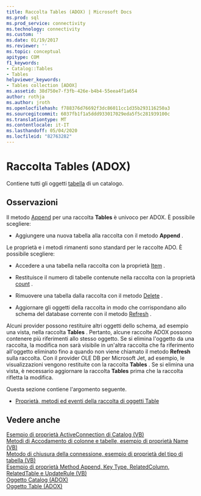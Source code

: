 ```yaml
---
title: Raccolta Tables (ADOX) | Microsoft Docs
ms.prod: sql
ms.prod_service: connectivity
ms.technology: connectivity
ms.custom: ''
ms.date: 01/19/2017
ms.reviewer: ''
ms.topic: conceptual
apitype: COM
f1_keywords:
- Catalog::Tables
- Tables
helpviewer_keywords:
- Tables collection [ADOX]
ms.assetid: 38d750e7-f3fb-426e-b4b4-55eea4f1a654
author: rothja
ms.author: jroth
ms.openlocfilehash: f788376d76692f3dc86011cc1d35b293116250a3
ms.sourcegitcommit: 6037fb1f1a5ddd933017029eda5f5c281939100c
ms.translationtype: MT
ms.contentlocale: it-IT
ms.lasthandoff: 05/04/2020
ms.locfileid: "82763282"
---
```

# <a name="tables-collection-adox"></a>Raccolta Tables (ADOX)
Contiene tutti gli oggetti [tabella](../../../ado/reference/adox-api/table-object-adox.md) di un catalogo.  
  
## <a name="remarks"></a>Osservazioni  
 Il metodo [Append](../../../ado/reference/adox-api/append-method-adox-tables.md) per una raccolta **Tables** è univoco per ADOX. È possibile scegliere:  
  
-   Aggiungere una nuova tabella alla raccolta con il metodo **Append** .  
  
 Le proprietà e i metodi rimanenti sono standard per le raccolte ADO. È possibile scegliere:  
  
-   Accedere a una tabella nella raccolta con la proprietà [Item](../../../ado/reference/ado-api/item-property-ado.md) .  
  
-   Restituisce il numero di tabelle contenute nella raccolta con la proprietà [count](../../../ado/reference/ado-api/count-property-ado.md) .  
  
-   Rimuovere una tabella dalla raccolta con il metodo [Delete](../../../ado/reference/adox-api/delete-method-adox-collections.md) .  
  
-   Aggiornare gli oggetti della raccolta in modo che corrispondano allo schema del database corrente con il metodo [Refresh](../../../ado/reference/ado-api/refresh-method-ado.md) .  
  
 Alcuni provider possono restituire altri oggetti dello schema, ad esempio una vista, nella raccolta **Tables** . Pertanto, alcune raccolte ADOX possono contenere più riferimenti allo stesso oggetto. Se si elimina l'oggetto da una raccolta, la modifica non sarà visibile in un'altra raccolta che fa riferimento all'oggetto eliminato fino a quando non viene chiamato il metodo **Refresh** sulla raccolta. Con il provider OLE DB per Microsoft Jet, ad esempio, le visualizzazioni vengono restituite con la raccolta **Tables** . Se si elimina una vista, è necessario aggiornare la raccolta **Tables** prima che la raccolta rifletta la modifica.  
  
 Questa sezione contiene l'argomento seguente.  
  
-   [Proprietà, metodi ed eventi della raccolta di oggetti Table](../../../ado/reference/adox-api/tables-collection-properties-methods-and-events.md)  
  
## <a name="see-also"></a>Vedere anche  
 [Esempio di proprietà ActiveConnection di Catalog (VB)](../../../ado/reference/adox-api/catalog-activeconnection-property-example-vb.md)   
 [Metodi di Accodamento di colonne e tabelle, esempio di proprietà Name (VB)](../../../ado/reference/adox-api/columns-and-tables-append-methods-name-property-example-vb.md)   
 [Metodo di chiusura della connessione, esempio di proprietà del tipo di tabella (VB)](../../../ado/reference/adox-api/connection-close-method-table-type-property-example-vb.md)   
 [Esempio di proprietà Method Append, Key Type, RelatedColumn, RelatedTable e UpdateRule (VB)](../../../ado/reference/adox-api/keys-append-method-key-type-relatedcolumn-relatedtable-example-vb.md)   
 [Oggetto Catalog (ADOX)](../../../ado/reference/adox-api/catalog-object-adox.md)   
 [Oggetto Table (ADOX)](../../../ado/reference/adox-api/table-object-adox.md)
